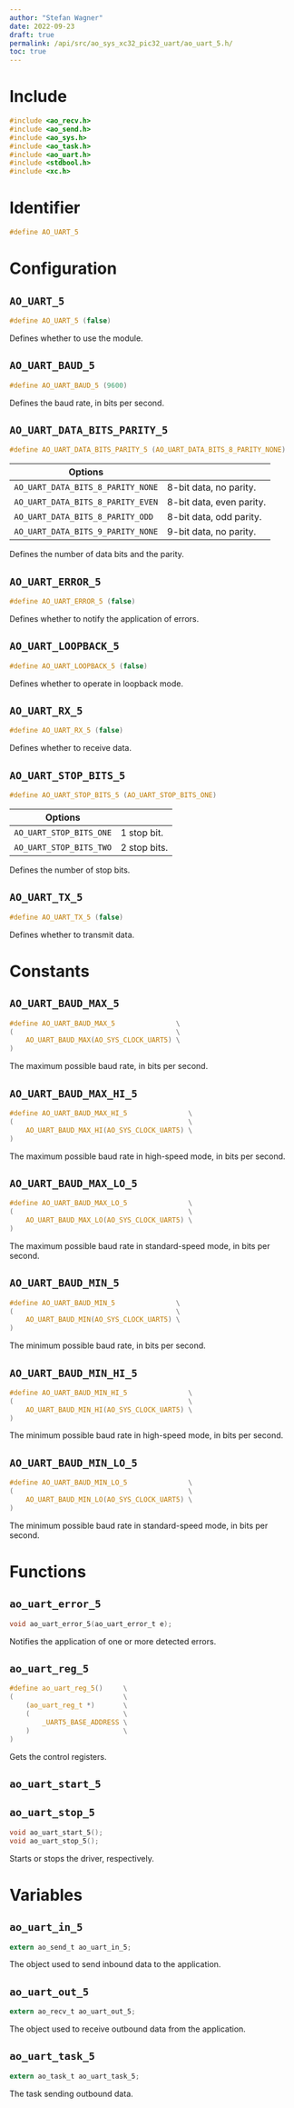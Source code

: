 ```yaml
---
author: "Stefan Wagner"
date: 2022-09-23
draft: true
permalink: /api/src/ao_sys_xc32_pic32_uart/ao_uart_5.h/
toc: true
---
```


# Include

```c
#include <ao_recv.h>
#include <ao_send.h>
#include <ao_sys.h>
#include <ao_task.h>
#include <ao_uart.h>
#include <stdbool.h>
#include <xc.h>
```

# Identifier

```c
#define AO_UART_5
```

# Configuration

## `AO_UART_5`

```c
#define AO_UART_5 (false)
```

Defines whether to use the module.

## `AO_UART_BAUD_5`

```c
#define AO_UART_BAUD_5 (9600)
```

Defines the baud rate, in bits per second.

## `AO_UART_DATA_BITS_PARITY_5`

```c
#define AO_UART_DATA_BITS_PARITY_5 (AO_UART_DATA_BITS_8_PARITY_NONE)
```

| Options                           |                          |
|-----------------------------------|--------------------------|
| `AO_UART_DATA_BITS_8_PARITY_NONE` | 8-bit data, no parity.   |
| `AO_UART_DATA_BITS_8_PARITY_EVEN` | 8-bit data, even parity. |
| `AO_UART_DATA_BITS_8_PARITY_ODD`  | 8-bit data, odd parity.  |
| `AO_UART_DATA_BITS_9_PARITY_NONE` | 9-bit data, no parity.   |

Defines the number of data bits and the parity.

## `AO_UART_ERROR_5`

```c
#define AO_UART_ERROR_5 (false)
```

Defines whether to notify the application of errors.

## `AO_UART_LOOPBACK_5`

```c
#define AO_UART_LOOPBACK_5 (false)
```

Defines whether to operate in loopback mode.

## `AO_UART_RX_5`

```c
#define AO_UART_RX_5 (false)
```

Defines whether to receive data.

## `AO_UART_STOP_BITS_5`

```c
#define AO_UART_STOP_BITS_5 (AO_UART_STOP_BITS_ONE)
```

| Options                 |              |
|-------------------------|--------------|
| `AO_UART_STOP_BITS_ONE` | 1 stop bit.  |
| `AO_UART_STOP_BITS_TWO` | 2 stop bits. |

Defines the number of stop bits.

## `AO_UART_TX_5`

```c
#define AO_UART_TX_5 (false)
```

Defines whether to transmit data.

# Constants

## `AO_UART_BAUD_MAX_5`

```c
#define AO_UART_BAUD_MAX_5               \
(                                        \
    AO_UART_BAUD_MAX(AO_SYS_CLOCK_UART5) \
)
```

The maximum possible baud rate, in bits per second.

## `AO_UART_BAUD_MAX_HI_5`

```c
#define AO_UART_BAUD_MAX_HI_5               \
(                                           \
    AO_UART_BAUD_MAX_HI(AO_SYS_CLOCK_UART5) \
)
```

The maximum possible baud rate in high-speed mode, in bits per second.

## `AO_UART_BAUD_MAX_LO_5`

```c
#define AO_UART_BAUD_MAX_LO_5               \
(                                           \
    AO_UART_BAUD_MAX_LO(AO_SYS_CLOCK_UART5) \
)
```

The maximum possible baud rate in standard-speed mode, in bits per second.

## `AO_UART_BAUD_MIN_5`

```c
#define AO_UART_BAUD_MIN_5               \
(                                        \
    AO_UART_BAUD_MIN(AO_SYS_CLOCK_UART5) \
)
```

The minimum possible baud rate, in bits per second.

## `AO_UART_BAUD_MIN_HI_5`

```c
#define AO_UART_BAUD_MIN_HI_5               \
(                                           \
    AO_UART_BAUD_MIN_HI(AO_SYS_CLOCK_UART5) \
)
```

The minimum possible baud rate in high-speed mode, in bits per second.

## `AO_UART_BAUD_MIN_LO_5`

```c
#define AO_UART_BAUD_MIN_LO_5               \
(                                           \
    AO_UART_BAUD_MIN_LO(AO_SYS_CLOCK_UART5) \
)
```

The minimum possible baud rate in standard-speed mode, in bits per second.

# Functions

## `ao_uart_error_5`

```c
void ao_uart_error_5(ao_uart_error_t e);
```

Notifies the application of one or more detected errors.

## `ao_uart_reg_5`

```c
#define ao_uart_reg_5()     \
(                           \
    (ao_uart_reg_t *)       \
    (                       \
        _UART5_BASE_ADDRESS \
    )                       \
)
```

Gets the control registers.

## `ao_uart_start_5`
## `ao_uart_stop_5`

```c
void ao_uart_start_5();
void ao_uart_stop_5();
```

Starts or stops the driver, respectively.

# Variables

## `ao_uart_in_5`

```c
extern ao_send_t ao_uart_in_5;
```

The object used to send inbound data to the application.

## `ao_uart_out_5`

```c
extern ao_recv_t ao_uart_out_5;
```

The object used to receive outbound data from the application.

## `ao_uart_task_5`

```c
extern ao_task_t ao_uart_task_5;
```

The task sending outbound data.
